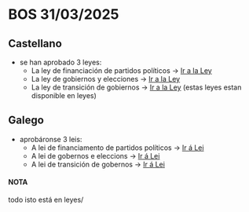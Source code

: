 # BOS 31/03/2025
## Castellano
- se han aprobado 3 leyes:
  - La ley de financiación de partidos políticos → <a href="https://swelshin.github.io/Ley de Financiación de los Partidos Políticos.pdf"> Ir a la Ley</a>
  - La ley de gobiernos y elecciones → <a href="https://swelshin.github.io/Ley de gobiernos y elecciones.pdf"> Ir a la Ley</a>
  - La ley de transición de gobiernos → <a href="https://swelshin.github.io/_transición de gobiernos.pdf"> Ir a la Ley</a>
(estas leyes estan disponible en leyes)
## Galego
- aprobáronse 3 leis:
  - A lei de financiamento de partidos políticos → <a href="https://swelshin.github.io/Ley de Financiación de los Partidos Políticos.pdf"> Ir á Lei</a>
  - A lei de gobernos e eleccions → <a href="https://swelshin.github.io/Ley de gobiernos y elecciones.pdf"> Ir á Lei</a>
  - A lei de transición de gobernos → <a href="https://swelshin.github.io/_transición de gobiernos.pdf"> Ir á Lei</a>


#### NOTA
todo isto está en leyes/
